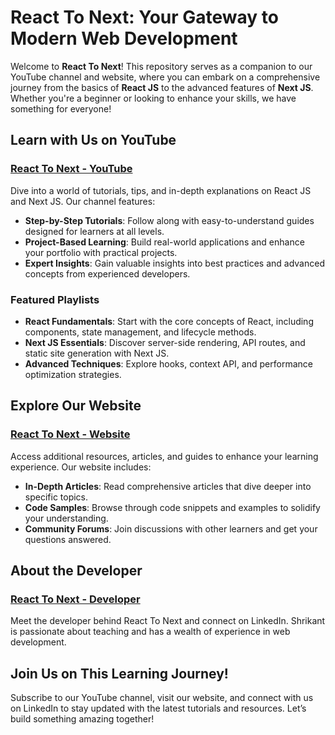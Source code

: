 # React To Next: Your Gateway to Modern Web Development

Welcome to **React To Next**! This repository serves as a companion to our YouTube channel and website, where you can embark on a comprehensive journey from the basics of **React JS** to the advanced features of **Next JS**. Whether you're a beginner or looking to enhance your skills, we have something for everyone!

## Learn with Us on YouTube

### [React To Next - YouTube](https://youtube.com/@reacttonext)
Dive into a world of tutorials, tips, and in-depth explanations on React JS and Next JS. Our channel features:

- **Step-by-Step Tutorials**: Follow along with easy-to-understand guides designed for learners at all levels.
- **Project-Based Learning**: Build real-world applications and enhance your portfolio with practical projects.
- **Expert Insights**: Gain valuable insights into best practices and advanced concepts from experienced developers.

### Featured Playlists
- **React Fundamentals**: Start with the core concepts of React, including components, state management, and lifecycle methods.
- **Next JS Essentials**: Discover server-side rendering, API routes, and static site generation with Next JS.
- **Advanced Techniques**: Explore hooks, context API, and performance optimization strategies.

## Explore Our Website

### [React To Next - Website](https://reacttonext.com/)
Access additional resources, articles, and guides to enhance your learning experience. Our website includes:

- **In-Depth Articles**: Read comprehensive articles that dive deeper into specific topics.
- **Code Samples**: Browse through code snippets and examples to solidify your understanding.
- **Community Forums**: Join discussions with other learners and get your questions answered.

## About the Developer

### [React To Next - Developer](https://www.linkedin.com/in/shrikantdev/)
Meet the developer behind React To Next and connect on LinkedIn. Shrikant is passionate about teaching and has a wealth of experience in web development.

## Join Us on This Learning Journey!

Subscribe to our YouTube channel, visit our website, and connect with us on LinkedIn to stay updated with the latest tutorials and resources. Let’s build something amazing together!
